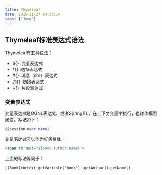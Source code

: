 ```yaml
---
title: Thymeleaf
date: 2018-11-27 14:58:54
tags: ["Java"]
--- 
```


## Thymeleaf标准表达式语法

Thymeleaf有五种语法：

* ${} :变量表达式
* *{} :选择表达式
* #{} :消息（i8n）表达式
* @{} :链接表达式
* ~{} :片段表达式

### 变量表达式

变量表达式是OGNL表达式，或者Spring EL，在上下文变量中执行，也称作模型属性。写法如下：
```Java
${session.user.name}
```

变量表达式可以作为标签属性：
```HTML
<span th:text="${book.author.name}">
```
上面的写法等同于：
```
((Book)context.getVariable("book")).getAuthor().getName()
```